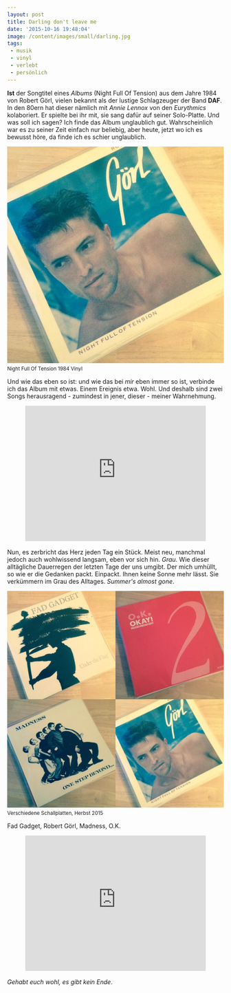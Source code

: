 ```yaml
---
layout: post
title: Darling don't leave me
date: '2015-10-16 19:48:04'
image: /content/images/small/darling.jpg
tags:
 - musik
 - vinyl
 - verlebt
 - persönlich
---
```


**Ist** der Songtitel eines *Albums* (Night Full Of Tension) aus dem Jahre 1984 von Robert Görl, vielen bekannt als der lustige Schlagzeuger der Band **DAF**. In den 80ern hat dieser nämlich mit *Annie Lennox* von den *Eurythmics* kolaboriert. Er spielte bei ihr mit, sie sang dafür auf seiner Solo-Platte. Und was soll ich sagen? Ich finde das Album unglaublich gut. Wahrscheinlich war es zu seiner Zeit einfach nur beliebig, aber heute, jetzt wo ich es bewusst höre, da finde ich es schier unglaublich.

![Night Full Of Tension 1984 Vinyl](/assets/2015/darling.jpg)
<small>Night Full Of Tension 1984 Vinyl</small>

Und wie das eben so ist: und wie das bei *mir* eben immer so ist, verbinde ich das Album mit etwas. Einem Ereignis etwa. Wohl. Und deshalb sind zwei Songs herausragend - zumindest in jener, dieser - meiner Wahrnehmung.

<div align="center">
	<iframe width="420" height="315" src="https://www.youtube.com/embed/M95Dws35cKQ" frameborder="0" allowfullscreen></iframe>
</div>

Nun, es zerbricht das Herz jeden Tag ein Stück. Meist neu, manchmal jedoch auch wohlwissend langsam, eben vor sich hin. *Grau*. Wie dieser alltägliche Dauerregen der letzten Tage der uns umgibt. Der mich umhüllt, so wie er die Gedanken packt. Einpackt. Ihnen keine Sonne mehr lässt. Sie verkümmern im Grau des Alltages. *Summer's almost gone*.

![Verschiedene Schallplatten, Herbst 2015](/assets/2015/four.jpg)
<small>Verschiedene Schallplatten, Herbst 2015</small>

Fad Gadget, Robert Görl, Madness, O.K.

<div align="center">
	<iframe width="420" height="315" src="https://www.youtube.com/embed/A6x5SNs7ucA" frameborder="0" allowfullscreen></iframe>
</div>

*Gehabt euch wohl, es gibt kein Ende*.
